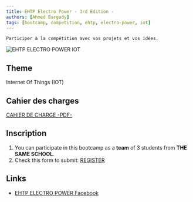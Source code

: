```yaml
---
title: EHTP Electro Power - 3rd Edition -
authors: [Ahmed Bargady]
tags: [bootcamp, competition, ehtp, electro-power, iot]
---
```


`Participer à la compétition avec vos projets et vos idées.`

![EHTP ELECTRO POWER IOT](https://user-images.githubusercontent.com/72823374/164207125-b2f8318a-3190-4e8f-8929-e5fcd9bc566e.jpg)

## Theme

Internet Of Things (IOT)

## Cahier des charges

[CAHIER DE CHARGE -PDF-](https://drive.google.com/file/d/1WPmkEE3RqhLh4oCnMyqrXBNqnWujWlUG/view)

## Inscription

1. You can participate in this bootcamp as a **team** of 3 students from **THE SAME SCHOOL**.
2. Check this form to submit: [REGISTER](https://docs.google.com/forms/d/e/1FAIpQLSe3xgImgME0VS43Xu1vWU2zsEb44Zw3gnqfa7xS4Tmm_nEzrQ/alreadyresponded)

## Links

- [EHTP ELECTRO POWER Facebook](https://www.facebook.com/402332829869432/posts/4324223557680320/)
